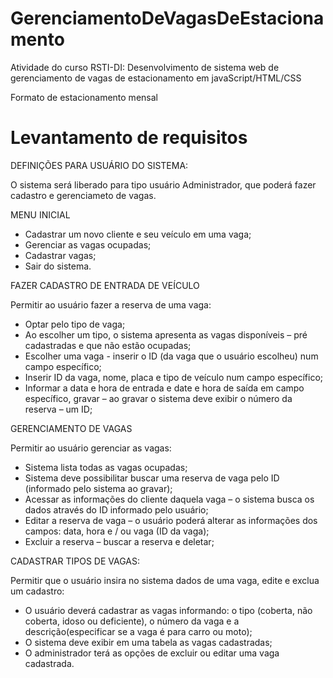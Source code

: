 # GerenciamentoDeVagasDeEstacionamento
Atividade do curso RSTI-DI: Desenvolvimento de sistema web de gerenciamento de vagas de estacionamento em javaScript/HTML/CSS

Formato de estacionamento mensal
# Levantamento de requisitos
DEFINIÇÕES PARA USUÁRIO DO SISTEMA:

O sistema será liberado para tipo usuário Administrador, que poderá fazer cadastro e gerenciameto de vagas.

MENU INICIAL

- Cadastrar um novo cliente e seu veículo em uma vaga;
- Gerenciar as vagas ocupadas;
- Cadastrar vagas;
- Sair do sistema.

FAZER CADASTRO DE ENTRADA DE VEÍCULO

Permitir ao usuário fazer a reserva de uma vaga:

- Optar pelo tipo de vaga;
- Ao escolher um tipo, o sistema apresenta as vagas disponíveis – pré cadastradas e que não estão ocupadas;
- Escolher uma vaga - inserir o ID (da vaga que o usuário escolheu) num campo específico;
- Inserir ID da vaga, nome, placa e tipo de veículo num campo específico;
- Informar a data e hora de entrada e date e hora de saída em campo específico, gravar – ao gravar o sistema deve exibir o número da reserva – um ID;

GERENCIAMENTO DE VAGAS

Permitir ao usuário gerenciar as vagas:
- Sistema lista todas as vagas ocupadas;
- Sistema deve possibilitar buscar uma reserva de vaga pelo ID (informado pelo sistema ao gravar);
- Acessar as informações do cliente daquela vaga – o sistema busca os dados através do ID informado pelo usuário;
- Editar a reserva de vaga – o usuário poderá alterar as informações dos campos: data, hora e / ou vaga (ID da vaga);
- Excluir a reserva – buscar a reserva e deletar;

CADASTRAR TIPOS DE VAGAS:

Permitir que o usuário insira no sistema dados de uma vaga, edite e exclua um cadastro:
- O usuário deverá cadastrar as vagas informando: o tipo (coberta, não coberta, idoso ou deficiente), o número da vaga e a descrição(especificar se a vaga é para carro ou moto);
- O sistema deve exibir em uma tabela as vagas cadastradas;
- O administrador terá as opções de excluir ou editar uma vaga cadastrada.